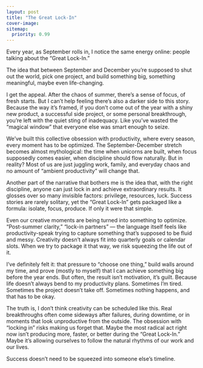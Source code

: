 ```yaml
---
layout: post
title: "The Great Lock-In"
cover-image: 
sitemap:
  priority: 0.99
---
```


Every year, as September rolls in, I notice the same energy online: people talking about the “Great Lock-In.” 

The idea that between September and December you’re supposed to shut out the world, pick one project, and build something big, something meaningful, maybe even life-changing.

I get the appeal. After the chaos of summer, there’s a sense of focus, of fresh starts. But I can’t help feeling there’s also a darker side to this story. Because the way it’s framed, if you don’t come out of the year with a shiny new product, a successful side project, or some personal breakthrough, you’re left with the quiet sting of inadequacy. Like you’ve wasted the “magical window” that everyone else was smart enough to seize.

We’ve built this collective obsession with productivity, where every season, every moment has to be optimized. The September-December stretch becomes almost mythological: the time when unicorns are built, when focus supposedly comes easier, when discipline should flow naturally. But in reality? Most of us are just juggling work, family, and everyday chaos and no amount of “ambient productivity” will change that.

Another part of the narrative that bothers me is the idea that, with the right discipline, anyone can just lock in and achieve extraordinary results. It glosses over so many invisible factors: privilege, resources, luck. Success stories are rarely solitary, yet the “Great Lock-In” gets packaged like a formula: isolate, focus, produce. If only it were that simple.

Even our creative moments are being turned into something to optimize. “Post-summer clarity,” “lock-in partners” — the language itself feels like productivity-speak trying to capture something that’s supposed to be fluid and messy. Creativity doesn’t always fit into quarterly goals or calendar slots. When we try to package it that way, we risk squeezing the life out of it.

I’ve definitely felt it: that pressure to “choose one thing,” build walls around my time, and prove (mostly to myself) that I can achieve something big before the year ends. But often, the result isn’t motivation, it’s guilt. Because life doesn’t always bend to my productivity plans. Sometimes I’m tired. Sometimes the project doesn’t take off. Sometimes nothing happens, and that has to be okay.

The truth is, I don’t think creativity can be scheduled like this. Real breakthroughs often come sideways after failures, during downtime, or in moments that look unproductive from the outside. The obsession with “locking in” risks making us forget that.
Maybe the most radical act right now isn’t producing more, faster, or better during the “Great Lock-In.” Maybe it’s allowing ourselves to follow the natural rhythms of our work and our lives. 

Success doesn’t need to be squeezed into someone else’s timeline.